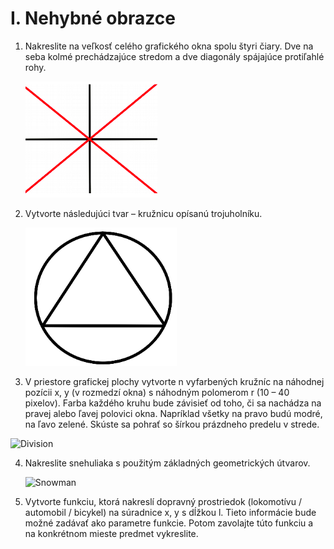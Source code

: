 # I. Nehybné obrazce

1. Nakreslite na veľkosť celého grafického okna spolu štyri čiary. Dve na seba kolmé prechádzajúce stredom a dve diagonály spájajúce protiľahlé rohy.
   
   ![Lines](/assets/drawing-1.png)

2. Vytvorte následujúci tvar – kružnicu opísanú trojuholníku.
   
   ![Circle](/assets/drawing-2.png)
   
3. V priestore grafickej plochy vytvorte n vyfarbených kružníc na náhodnej pozícii x, y (v rozmedzí okna) s náhodným polomerom r (10 – 40 pixelov).
Farba každého kruhu bude závisieť od toho, či sa nachádza na pravej alebo ľavej polovici okna. Napríklad všetky na pravo budú modré, na ľavo zelené. Skúste sa pohrať so šírkou prázdneho predelu v strede.

 ![Division](/Hackerman/assets/drawing-3.png)
   
4. Nakreslite snehuliaka s použitým základných geometrických útvarov.
   
   ![Snowman](/Hackerman/assets/drawing-4.png)

5. Vytvorte funkciu, ktorá nakreslí dopravný prostriedok (lokomotívu / automobil / bicykel) na súradnice x, y s dĺžkou l. Tieto informácie bude 
   možné zadávať ako parametre funkcie. Potom zavolajte túto funkciu a na konkrétnom mieste predmet vykreslite.